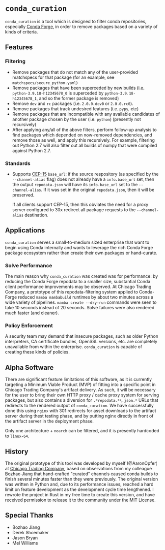 # `conda_curation`

`conda_curation` is a tool which is designed to filter conda repositories, especially [Conda Forge](https://conda-forge.org/), in order to remove packages based on a variety of kinds of criteria.

## Features

### Filtering

* Remove packages that do not match any of the user-provided matchspecs for that package (for an example, see `matchspecs/secure_python.yaml`)
* Remove packages that have been superceded by new builds (i.e. `python-3.9.18-h12345678_0` is superceded by `python-3.9.18-h12345678_1`, and so the former package is removed)
* Remove `dev` and `rc` packages (i.e. `2.0.0.dev0` or `2.0.0.rc0`).
* Remove packages that track undesired features (i.e. `pypy`, etc)
* Remove packages that are incompatible with any available candidates of another package chosen by the user (i.e. `python`) (presently not recursively)
* After applying any/all of the above filters, perform follow-up analysis to find packages which depended on now-removed dependencies, and remove those as well, and apply this recursively. For example, filtering out Python 2.7 will also filter out all builds of numpy that were compiled against Python 2.7.

### Standards

* Supports [CEP-15](https://github.com/conda/ceps/blob/main/cep-15.md) `base_url`: if the source respository (as specified by the `--channel-alias` flag) does not already have a `info.base_url` set, then the output `repodata.json` will have its `info.base_url` set to the `--channel-alias`. If it was set in the original `repodata.json`, then it will be preserved.

  If all clients support CEP-15, then this obviates the need for a proxy server configured to 30x redirect all package requests to the `--channel-alias` destination.

## Applications

`conda_curation` serves a small-to-medium sized enterprise that want to begin using Conda internally and wants to leverage the rich Conda Forge package ecosystem rather than create their own packages or hand-curate.

### Solve Performance

The main reason why `conda_curation` was created was for performance: by reducing the Conda Forge repodata to a smaller size, substantial Conda client performance improvements may be observed. At Chicago Trading Company, a prototype of this repodata-filtering system applied to Conda-Forge reduced `mamba mambabuild` runtimes by about two minutes across a wide variety of pipelines. `mamba create --dry-run` commands were seen to take 10 seconds instead of 20 seconds. Solve failures were also rendered much faster (and cleaner).

### Policy Enforcement

A security team may demand that insecure packages, such as older Python interpreters, CA certificate bundles, OpenSSL versions, etc. are completely unavailable from within the enterprise. `conda_curation` is capable of creating these kinds of policies.


## Alpha Software

There are significant feature limitations of this software, as it is currently targeting a Minimum Viable Product (MVP) of fitting into a specific point in Chicago Trading Company's artifact delivery. As such, it will be necessary for the user to bring their own HTTP proxy / cache proxy system for serving packages, but also contains a diversion for `.*repodata.*\.json.*` URLs that redirects to the rendered output of `conda_curation`. We have successfully done this using `nginx` with 301 redirects for asset downloads to the artifact server during thest testing phase, and by putting nginx directly in front of the artifact server in the deployment phase.

Only one architecture + `noarch` can be filtered, and it is presently hardcoded to `linux-64`.

## History

The original prototype of this tool was developed by myself (@AaronOpfer) at [Chicago Trading Company](https://www.chicagotrading.com/), based on observations from my colleague Bozhao Jiang that hand-crafted "curated" channels caused conda builds to finish several minutes faster than they were previously. The original version was written in Python and, due to its performance issues, reached a hard limit on feature development as the development cycle time lengthened. I rewrote the project in Rust in my free time to create this version, and have received permission to release it to the community under the MIT License.

## Special Thanks

- Bozhao Jiang
- Derek Shoemaker
- Jason Bryan
- Mel Williams

